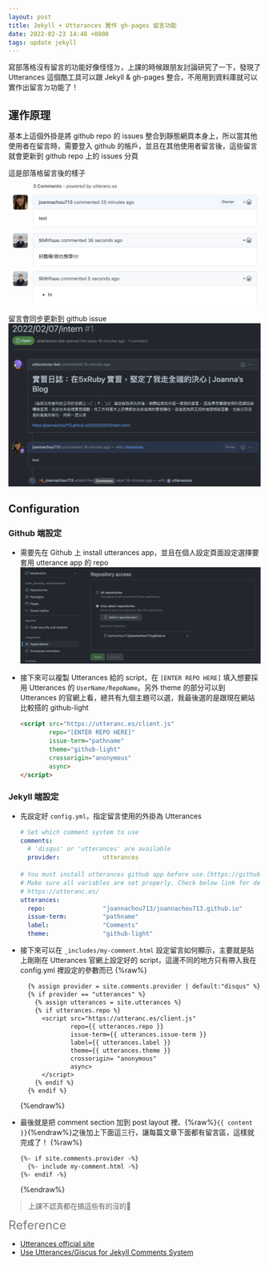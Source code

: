 ```yaml
---
layout: post
title: Jekyll + Utterances 實作 gh-pages 留言功能
date: 2022-02-23 14:48 +0800
tags: update jekyll
---
```


寫部落格沒有留言的功能好像怪怪ㄉ，上課的時候跟朋友討論研究了一下，發現了 Utterances 這個酷工具可以跟 Jekyll & gh-pages 整合，不用用到資料庫就可以實作出留言ㄉ功能了！

## 運作原理
基本上這個外掛是將 github repo 的 issues 整合到靜態網頁本身上，所以當其他使用者在留言時，需要登入 github 的帳戶，並且在其他使用者留言後，這些留言就會更新到 github repo 上的 issues 分頁

這是部落格留言後的樣子
![](/assets/img/comment-demo.png)

留言會同步更新到 github issue
![](/assets/img/comment-gh.png)

## Configuration

### Github 端設定
* 需要先在 Github 上 install utterances app，並且在個人設定頁面設定選擇要套用 utterance app 的 repo
  ![](/assets/img/comment-setup.png)

* 接下來可以複製 Utterances 給的 script，在 `[ENTER REPO HERE]` 填入想要採用 Utterances 的 `UserName/RepoName`。另外 theme 的部分可以到 Utterances 的官網上看，總共有九個主題可以選，我最後選的是跟現在網站比較搭的 github-light

  ```html
  <script src="https://utteranc.es/client.js"
          repo="[ENTER REPO HERE]"
          issue-term="pathname"
          theme="github-light"
          crossorigin="anonymous"
          async>
  </script>
  ```

### Jekyll 端設定
* 先設定好 `config.yml`，指定留言使用的外掛為 Utterances

  ```yml
  # Set which comment system to use
  comments:
    # 'disqus' or 'utterances' are available
    provider:            utterances

  # You must install utterances github app before use.(https://github.com/apps/utterances)
  # Make sure all variables are set properly. Check below link for detail.
  # https://utteranc.es/
  utterances:
    repo:                "joannachou713/joannachou713.github.io"
    issue-term:          "pathname"
    label:               "Comments"
    theme:               "github-light"
  ```
* 接下來可以在 `_includes/my-comment.html` 設定留言如何顯示，主要就是貼上剛剛在 Utterances 官網上設定好的 script，這邊不同的地方只有帶入我在 config.yml 裡設定的參數而已
  {%raw%}
  ```erb
    {% assign provider = site.comments.provider | default:"disqus" %}
    {% if provider == "utterances" %}
      {% assign utterances = site.utterances %}
      {% if utterances.repo %}
        <script src="https://utteranc.es/client.js"
                repo={{ utterances.repo }}
                issue-term={{ utterances.issue-term }}
                label={{ utterances.label }}
                theme={{ utterances.theme }}
                crossorigin= "anonymous"
                async>
        </script>
      {% endif %}
    {% endif %}
  ```
  {%endraw%}

* 最後就是把 comment section 加到 post layout 裡、{%raw%}`{{ content }}`{%endraw%}之後加上下面這三行，讓每篇文章下面都有留言區，這樣就完成了！
  {%raw%}
  ```erb
  {%- if site.comments.provider -%}
    {%- include my-comment.html -%}
  {%- endif -%}
  ```
  {%endraw%}

> 上課不認真都在搞這些有的沒的🤡

<font color="grey" style="font-size: 24px">Reference</font>
* [Utterances official site](https://utteranc.es/)
* [Use Utterances/Giscus for Jekyll Comments System](https://lazyren.github.io/devlog/use-utterances-for-jekyll-comments.html)
